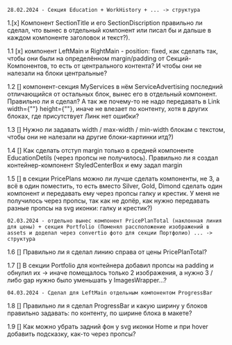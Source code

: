     28.02.2024 - Секция Education + WorkHistory + ... -> структура
1.[x] Компонент SectionTitle и его SectionDiscription правильно ли сделал, что вынес в отдельный компонент или писал бы и дальше в каждом компоненте заголовок и текст?).

1.1 [x] компонент LeftMain и RightMain - position: fixed, как сделать так, чтобы они были на определённом margin/padding от Секций-Компонентов, то есть от центрального контента? И чтобы они не налезали на блоки центральные?

1.2 [] компонент-секция MyServices в нём ServiceAdvertising последний отличающийся от остальных блок, вынес его в отдельный компонент. Правильно ли я сделал? А так же почему-то не надо передавать в Link width={""} height={""}, иначе не влезает по контенту, хотя в других блоках, где присутствует Линк нет ошибки?

1.3 [] Нужно ли задавать width / max-width / min-width блокам с текстом, чтобы они не налезали на другие блоки-картинки итд?)

1.4 [] Как сделать отступ margin только в средней компоненте EducationDetils (через пропсы не получилось). Правильно ли я создал контейнер-компонент StyledCenterBox и ему задал margin

1.5 [] в секции PricePlans можно ли лучше сделать компоненты, не 3, а всё в один поместить, то есть вместо Silver, Gold, Dimond сделать один компонент и передавать ему через пропсы галку и крестик. У меня не получилось через пропсы, так как не допёр, как нужно передавать разные пропсы на svg иконки: галку и крестик?)


    02.03.2024 - отдельно вынес компонент PricePlanTotal (наклонная линия для цены) + секция Portfolio (Поменял рассположение изображений в assets и доделал через convertio фото для секции Портфолио) ... -> структура
1.6 [] Правильно ли я сделал линию справа от цены PricePlanTotal?

1.7 [] В секции Portfolio для контейнера добавил пропсы на padding и обнулил их -> иначе помещалось только 2 изображения, а нужно 3 / либо gap нужно было уменьшать у ImagesWrapper...?


    04.03.2024 - Сделал для LeftMain отдельным компонентом ProgressBar
1.8 [] Правильно ли я сделал ProgressBar и какую ширину у блоков правильно задавать: по контенту, по ширине блока в макете?

1.9 [] Как можно убрать задний фон у svg иконки Home и при hover добавить подсказку, как-то через пропсы?